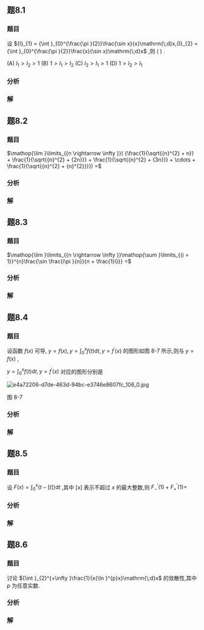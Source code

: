 

## 题8.1
### 题目
设 ${I}_{1} = {\int }_{0}^{\frac{\pi }{2}}\frac{\sin x}{x}\mathrm{\;d}x,{I}_{2} = {\int }_{0}^{\frac{\pi }{2}}\frac{x}{\sin x}\mathrm{\;d}x$ ,则 ( ) .

(A) ${I}_{1} > {I}_{2} > 1$ (B) $1 > {I}_{1} > {I}_{2}$ (C) ${I}_{2} > {I}_{1} > 1$ (D) $1 > {I}_{2} > {I}_{1}$
### 分析

### 解

## 题8.2
### 题目
$\mathop{\lim }\limits_{{n \rightarrow  \infty }}( {\frac{1}{\sqrt{{n}^{2} + n}} + \frac{1}{\sqrt{{n}^{2} + {2n}}} + \frac{1}{\sqrt{{n}^{2} + {3n}}} + \cdots  + \frac{1}{\sqrt{{n}^{2} + {n}^{2}}}})  =$
### 分析

### 解

## 题8.3
### 题目
$\mathop{\lim }\limits_{{n \rightarrow  \infty }}\mathop{\sum }\limits_{{i = 1}}^{n}\frac{\sin \frac{i\pi }{n}}{n + \frac{1}{i}} =$
### 分析

### 解

## 题8.4
### 题目
设函数 $f( x)$ 可导, $y = f( x), y = {\int }_{0}^{x}f( t) \mathrm{d}t, y = {f}^{\prime }( x)$ 的图形如图 8-7 所示,则与 $y = f( x)$ ,

$y = {\int }_{0}^{x}f( t) \mathrm{d}t, y = {f}^{\prime }( x)$ 对应的图形分别是

![e4a72206-d7de-463d-94bc-e3746e8607fc_106_0.jpg](https://img.hwenyi.tech/202406151403665.webp)

图 8-7
### 分析

### 解

## 题8.5
### 题目
设 $F( x)  = {\int }_{0}^{x}( {t - \lbrack  t\rbrack  }) \mathrm{d}t$ ,其中 $\lbrack  x\rbrack$ 表示不超过 $x$ 的最大整数,则 ${F}_{ - }^{\prime }( 1)  + {F}_{ + }^{\prime }( 1)  =$
### 分析

### 解

## 题8.6
### 题目
讨论 ${\int }_{2}^{+\infty }\frac{1}{x{\ln }^{p}x}\mathrm{\;d}x$ 的敛散性,其中 $p$ 为任意实数.
### 分析

### 解
